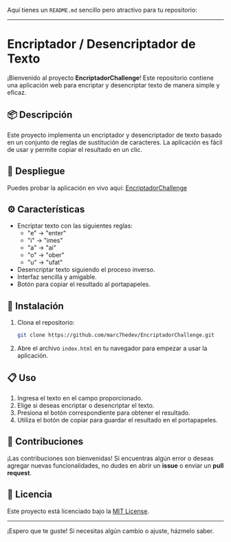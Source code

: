 Aquí tienes un `README.md` sencillo pero atractivo para tu repositorio:

---

# Encriptador / Desencriptador de Texto

¡Bienvenido al proyecto **EncriptadorChallenge**! Este repositorio contiene una aplicación web para encriptar y desencriptar texto de manera simple y eficaz.

## 📦 Descripción

Este proyecto implementa un encriptador y desencriptador de texto basado en un conjunto de reglas de sustitución de caracteres. La aplicación es fácil de usar y permite copiar el resultado en un clic.

## 🚀 Despliegue

Puedes probar la aplicación en vivo aquí: [EncriptadorChallenge](https://marc7hedev.github.io/EncriptadorChallenge/)

## ⚙️ Características

- Encriptar texto con las siguientes reglas:
  - "e" → "enter"
  - "i" → "imes"
  - "a" → "ai"
  - "o" → "ober"
  - "u" → "ufat"
- Desencriptar texto siguiendo el proceso inverso.
- Interfaz sencilla y amigable.
- Botón para copiar el resultado al portapapeles.

## 📂 Instalación

1. Clona el repositorio:
   ```bash
   git clone https://github.com/marc7hedev/EncriptadorChallenge.git
   ```
2. Abre el archivo `index.html` en tu navegador para empezar a usar la aplicación.

## 📋 Uso

1. Ingresa el texto en el campo proporcionado.
2. Elige si deseas encriptar o desencriptar el texto.
3. Presiona el botón correspondiente para obtener el resultado.
4. Utiliza el botón de copiar para guardar el resultado en el portapapeles.

## 💬 Contribuciones

¡Las contribuciones son bienvenidas! Si encuentras algún error o deseas agregar nuevas funcionalidades, no dudes en abrir un **issue** o enviar un **pull request**.

## 📝 Licencia

Este proyecto está licenciado bajo la [MIT License](LICENSE).

---

¡Espero que te guste! Si necesitas algún cambio o ajuste, házmelo saber.